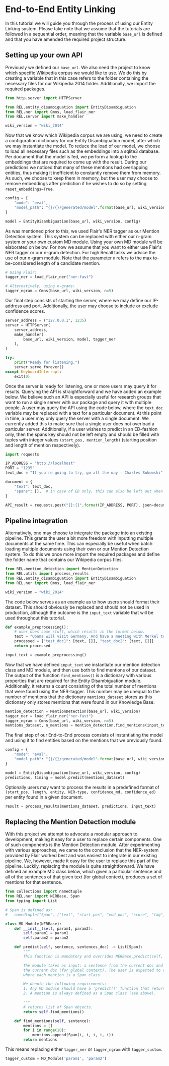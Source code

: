 # End-to-End Entity Linking
In this tutorial we will guide you through the process of using our Entity Linking system. Please take note that we assume
that the tutorials are followed in a sequential order, meaning that the variable `base_url` is defined and that you have
amended the required project structure.

## Setting up  your own API
Previously we defined our `base_url`. We also need the project to know which specific
Wikipedia corpus we would like to use. We do this by creating a variable that in this case refers to the folder containing
the necessary files for our Wikipedia 2014 folder. Additionally, we import the required packages.

```python
from http.server import HTTPServer

from REL.entity_disambiguation import EntityDisambiguation
from REL.ner import Cmns, load_flair_ner
from REL.server import make_handler

wiki_version = "wiki_2014"
```

Now that we know which Wikipedia corpus we are using, we need to create a configuration dictionary for our Entity
Disambiguation model, after which we may instantiate the model. To reduce the load of our model, we choose to load
all necessary files such as the embeddings into a sqlite3 database. Per document that the model is fed, we perform
a lookup to the embeddings that are required to come up with the result. During our predictions we noticed that many
of these mentions had overlapping entities, thus making it inefficient to constantly remove them from memory. As such,
we choose to keep them in memory, but the user may choose to remove embeddings after prediction if he wishes to do so
by setting `reset_embeddings=True`.

```python
config = {
    "mode": "eval",
    "model_path": "{}/{}/generated/model".format(base_url, wiki_version),
}

model = EntityDisambiguation(base_url, wiki_version, config)
```

As was mentioned prior to this, we used Flair's NER tagger as our Mention Detection system. This system can be replaced
with either our n-gram system or your own custom MD module. Using your own MD module will be elaborated on below.
For now we assume that you want to either use Flair's NER tagger or our n-gram detection. For high Recall tasks we advice
the use of our n-gram module. Note that the parameter `n` refers to the max to-be-considered length of a candidate mention.

```python
# Using Flair:
tagger_ner = load_flair_ner("ner-fast")

# Alternatively, using n-grams:
tagger_ngram = Cmns(base_url, wiki_version, n=5)
```

Our final step consists of starting the server, where we may define our IP-address and port. Additionally,
the user may choose to include or exclude confidence scores.

```python
server_address = ("127.0.0.1", 1235)
server = HTTPServer(
    server_address,
    make_handler(
        base_url, wiki_version, model, tagger_ner
    ),
)

try:
    print("Ready for listening.")
    server.serve_forever()
except KeyboardInterrupt:
    exit(0)
```

Once the server is ready for listening, one or more users may query it for results. Querying the API is straightforward and
we have added an example below. We believe such an API is especially useful for research groups that want to run a single
server with our package and query it with multiple people. A user may query the API using the code below, where the `text_doc` 
variable may be replaced with a text for a particular document. At this point in time, a user may only query the server with
a single document. We currently added this to make sure that a single user does not overload a particular server. Additionally,
if a user wishes to predict in an ED-fashion only, then the spans key should not be left empty and should be filled with tuples
with integer values `(start_pos, mention_length)` (starting position and length of mention respectively).

```python
import requests

IP_ADDRESS = "http://localhost"
PORT = "1235"
text_doc = "If you're going to try, go all the way - Charles Bukowski"

document = {
    "text": text_doc,
    "spans": [],  # in case of ED only, this can also be left out when using the API
}

API_result = requests.post("{}:{}".format(IP_ADDRESS, PORT), json=document).json()
```

## Pipeline integration
Alternatively, one may choose to integrate the package into an existing pipeline. This grants the user a bit more freedom
with inputting multiple documents at the same time. This can especially be useful when batch loading multiple documents
using their own or our Mention Detection system. To do this we once more import the required packages and define the folder name that contains our Wikipedia corpus files.

 ```python
from REL.mention_detection import MentionDetection
from REL.utils import process_results
from REL.entity_disambiguation import EntityDisambiguation
from REL.ner import Cmns, load_flair_ner

wiki_version = "wiki_2014"
 ```

The code below serves as an example as to how users should format their dataset. This should obviously be replaced
and should not be used in production, although the outcome is the `input_text` variable that will be used throughout this
tutorial.

```python
def example_preprocessing():
    # user does some stuff, which results in the format below.
    text = "Obama will visit Germany. And have a meeting with Merkel tomorrow."
    processed = {"test_doc1": [text, []], "test_doc2": [text, []]}
    return processed

input_text = example_preprocessing()
```

Now that we have defined `input_text` we instantiate our mention detection class and MD module, and then use both to find
mentions of our dataset. The output of the function `find_mentions()` is a dictionary with various properties that
are required for the Entity Disambiguation module. Additionally, it returns a count consisting of the total number of
mentions that were found using the NER-tagger. This number may be unequal to the number of mentions that the dictionary
`mentions_dataset` stores as this dictionary only stores mentions that were found in our Knowledge Base.

```python
mention_detection = MentionDetection(base_url, wiki_version)
tagger_ner = load_flair_ner("ner-fast")
tagger_ngram = Cmns(base_url, wiki_version, n=5)
mentions_dataset, n_mentions = mention_detection.find_mentions(input_text, tagger_ngram)
```

The final step of our End-to-End process consists of instantiating the model and using it to find entities based
on the mentions that we previously found.

```python
config = {
    "mode": "eval",
    "model_path": "{}/{}/generated/model".format(base_url, wiki_version),
}

model = EntityDisambiguation(base_url, wiki_version, config)
predictions, timing = model.predict(mentions_dataset)
```

Optionally users may want to process the results in a predefined format of
`(start_pos, length, entity, NER-type, confidence_md, confidence_ed)` per entity found in a given document.

```python
result = process_results(mentions_dataset, predictions, input_text)
```

## Replacing the Mention Detection module
With this project we attempt to advocate a modular approach to development, making it easy
for a user to replace certain components. One of such components is the Mention Detection module. After experimenting with
various approaches, we came to the conclusion that the NER-system provided by Flair worked best and was easiest to integrate
in our existing pipeline. We, however, made it easy for the user to replace this part of the pipeline. Luckily, replacing
the module is quite straightforward. We have defined an example MD class below,
which given a particular sentence and all of the sentences of that given text (for global context), produces a set
of mentions for that sentence.

```python
from collections import namedtuple
from REL.ner import NERBase, Span
from typing import List

# Span is defined as:
#   namedtuple("Span", ["text", "start_pos", "end_pos", "score", "tag"])

class MD_Module(NERBase):
    def __init__(self, param1, param2):
        self.param1 = param1
        self.param2 = param2

    def predict(self, sentence, sentences_doc) -> List[Span]:
        """
        This function is mandatory and overrides NERBase.predict(self, *args, **kwargs).

        The module takes as input: a sentence from the current doc and all the sentences of
        the current doc (for global context). The user is expected to return a list of mentions,
        where each mention is a Span class.

        We denote the following requirements:
        1. Any MD module should have a 'predict()' function that returns a list of mentions.
        2. A mention is always defined as a Span class (see above).

        """
        # returns list of Span objects.
        return self.find_mentions()

    def find_mentions(self, sentence):
        mentions = []
        for i in range(10):
            mentions.append(Span(i, i, i, i, i))
        return mentions
```

This means replacing either `tagger_ner` or `tagger_ngram` with `tagger_custom`.

```python
tagger_custom = MD_Module('param1', 'param2')
```